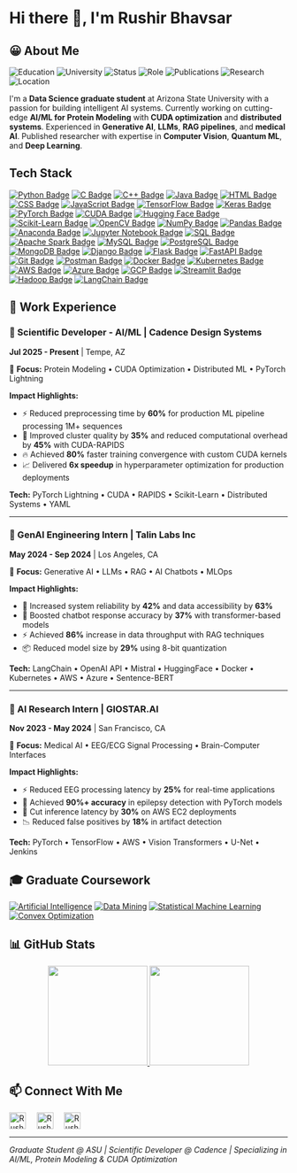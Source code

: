 # Hi there 👋, I'm Rushir Bhavsar

## 😀 About Me

![Education](https://img.shields.io/badge/Education-M.S.%20Data%20Science%20%26%20Analytics-blue?style=for-the-badge)
![University](https://img.shields.io/badge/University-Arizona%20State%20University-maroon?style=for-the-badge)
![Status](https://img.shields.io/badge/Status-Graduate%20Student%20(2023--2025)-success?style=for-the-badge)
![Role](https://img.shields.io/badge/Role-Scientific%20Developer%20%40%20Cadence-critical?style=for-the-badge)
![Publications](https://img.shields.io/badge/Publications-IEEE%20Access%20%7C%20Conferences-blueviolet?style=for-the-badge)
![Research](https://img.shields.io/badge/Research-Protein%20Modeling%20%7C%20GenAI%20%7C%20CUDA%20%7C%20Medical%20AI-yellow?style=for-the-badge)
![Location](https://img.shields.io/badge/Location-Tempe%2C%20Arizona-red?style=for-the-badge)

I'm a **Data Science graduate student** at Arizona State University with a passion for building intelligent AI systems. Currently working on cutting-edge **AI/ML for Protein Modeling** with **CUDA optimization** and **distributed systems**. Experienced in **Generative AI**, **LLMs**, **RAG pipelines**, and **medical AI**. Published researcher with expertise in **Computer Vision**, **Quantum ML**, and **Deep Learning**.

## Tech Stack

[![Python Badge](https://img.shields.io/badge/Python-FFD43B?style=for-the-badge&logo=python&logoColor=darkgreen)](https://www.python.org/)
[![C Badge](https://img.shields.io/badge/c-%2300599C.svg?style=for-the-badge&logo=c&logoColor=white)](https://en.wikipedia.org/wiki/C_(programming_language))
[![C++ Badge](https://img.shields.io/badge/C++-00599C?style=for-the-badge&logo=c%2B%2B&logoColor=white)](https://isocpp.org/)
[![Java Badge](https://img.shields.io/badge/Java-ED8B00?style=for-the-badge&logo=java&logoColor=white)](https://www.oracle.com/java/technologies/)
[![HTML Badge](https://img.shields.io/badge/HTML5-E34F26?style=for-the-badge&logo=html5&logoColor=white)](https://www.w3schools.com/html/)
[![CSS Badge](https://img.shields.io/badge/CSS-239120?&style=for-the-badge&logo=css3&logoColor=white)](https://www.w3schools.com/css/)
[![JavaScript Badge](https://img.shields.io/badge/JavaScript-F7DF1E?style=for-the-badge&logo=javascript&logoColor=black)](https://developer.mozilla.org/en-US/docs/Web/JavaScript)
[![TensorFlow Badge](https://img.shields.io/badge/TensorFlow-FF6F00?style=for-the-badge&logo=tensorflow&logoColor=white)](https://www.tensorflow.org/)
[![Keras Badge](https://img.shields.io/badge/Keras-D00000?style=for-the-badge&logo=keras&logoColor=white)](https://keras.io/)
[![PyTorch Badge](https://img.shields.io/badge/PyTorch-EE4C2C?style=for-the-badge&logo=pytorch&logoColor=white)](https://pytorch.org/)
[![CUDA Badge](https://img.shields.io/badge/CUDA-76B900?style=for-the-badge&logo=nvidia&logoColor=white)](https://developer.nvidia.com/cuda-toolkit)
[![Hugging Face Badge](https://img.shields.io/badge/Hugging%20Face-FFCA28?style=for-the-badge&logo=huggingface&logoColor=black)](https://huggingface.co/)
[![Scikit-Learn Badge](https://img.shields.io/badge/Scikit%20Learn-F7931E?style=for-the-badge&logo=scikit-learn&logoColor=white)](https://scikit-learn.org/)
[![OpenCV Badge](https://img.shields.io/badge/OpenCV-5C3EE8?style=for-the-badge&logo=opencv&logoColor=white)](https://opencv.org/)
[![NumPy Badge](https://img.shields.io/badge/Numpy-013243?style=for-the-badge&logo=numpy&logoColor=white)](https://numpy.org/)
[![Pandas Badge](https://img.shields.io/badge/Pandas-150458?style=for-the-badge&logo=pandas&logoColor=white)](https://pandas.pydata.org/)
[![Anaconda Badge](https://img.shields.io/badge/Anaconda-44A833?style=for-the-badge&logo=anaconda&logoColor=white)](https://www.anaconda.com/)
[![Jupyter Notebook Badge](https://img.shields.io/badge/Jupyter%20Notebook-F37626?style=for-the-badge&logo=jupyter&logoColor=white)](https://jupyter.org/)
[![SQL Badge](https://img.shields.io/badge/SQL-336791?style=for-the-badge&logo=postgresql&logoColor=white)](https://www.postgresql.org/)
[![Apache Spark Badge](https://img.shields.io/badge/Apache%20Spark-E25A1C?style=for-the-badge&logo=apachespark&logoColor=white)](https://spark.apache.org/)
[![MySQL Badge](https://img.shields.io/badge/MySQL-4479A1?style=for-the-badge&logo=mysql&logoColor=white)](https://www.mysql.com/)
[![PostgreSQL Badge](https://img.shields.io/badge/PostgreSQL-336791?style=for-the-badge&logo=postgresql&logoColor=white)](https://www.postgresql.org/)
[![MongoDB Badge](https://img.shields.io/badge/MongoDB-47A248?style=for-the-badge&logo=mongodb&logoColor=white)](https://www.mongodb.com/)
[![Django Badge](https://img.shields.io/badge/django-%23092E20.svg?style=for-the-badge&logo=django&logoColor=white)](https://www.djangoproject.com/)
[![Flask Badge](https://img.shields.io/badge/flask-%23000.svg?style=for-the-badge&logo=flask&logoColor=white)](https://flask.palletsprojects.com/en/2.0.x/)
[![FastAPI Badge](https://img.shields.io/badge/FastAPI-009688?style=for-the-badge&logo=fastapi&logoColor=white)](https://fastapi.tiangolo.com/)
[![Git Badge](https://img.shields.io/badge/Git-F05032?style=for-the-badge&logo=git&logoColor=white)](https://git-scm.com/)
[![Postman Badge](https://img.shields.io/badge/Postman-FF6C37?style=for-the-badge&logo=postman&logoColor=white)](https://www.postman.com/)
[![Docker Badge](https://img.shields.io/badge/Docker-2496ED?style=for-the-badge&logo=docker&logoColor=white)](https://www.docker.com/)
[![Kubernetes Badge](https://img.shields.io/badge/Kubernetes-326CE5?style=for-the-badge&logo=kubernetes&logoColor=white)](https://kubernetes.io/)
[![AWS Badge](https://img.shields.io/badge/AWS-232F3E?style=for-the-badge&logo=amazonaws&logoColor=white)](https://aws.amazon.com/)
[![Azure Badge](https://img.shields.io/badge/Azure-0078D4?style=for-the-badge&logo=microsoftazure&logoColor=white)](https://azure.microsoft.com/)
[![GCP Badge](https://img.shields.io/badge/GCP-4285F4?style=for-the-badge&logo=googlecloud&logoColor=white)](https://cloud.google.com/)
[![Streamlit Badge](https://img.shields.io/badge/Streamlit-FF4B4B?style=for-the-badge&logo=streamlit&logoColor=white)](https://streamlit.io/)
[![Hadoop Badge](https://img.shields.io/badge/Hadoop-66CCFF?style=for-the-badge&logo=apachehadoop&logoColor=black)](https://hadoop.apache.org/)
[![LangChain Badge](https://img.shields.io/badge/LangChain-2E8B57?style=for-the-badge)](https://langchain.com/)

## 💼 Work Experience

### 🧬 Scientific Developer - AI/ML | Cadence Design Systems
**Jul 2025 - Present** | Tempe, AZ

🎯 **Focus:** Protein Modeling • CUDA Optimization • Distributed ML • PyTorch Lightning

**Impact Highlights:**
- ⚡ Reduced preprocessing time by **60%** for production ML pipeline processing 1M+ sequences
- 🚀 Improved cluster quality by **35%** and reduced computational overhead by **45%** with CUDA-RAPIDS
- 🔥 Achieved **80%** faster training convergence with custom CUDA kernels
- 📈 Delivered **6x speedup** in hyperparameter optimization for production deployments

**Tech:** PyTorch Lightning • CUDA • RAPIDS • Scikit-Learn • Distributed Systems • YAML

---

### 🤖 GenAI Engineering Intern | Talin Labs Inc
**May 2024 - Sep 2024** | Los Angeles, CA

🎯 **Focus:** Generative AI • LLMs • RAG • AI Chatbots • MLOps

**Impact Highlights:**
- 🚀 Increased system reliability by **42%** and data accessibility by **63%**
- 🤖 Boosted chatbot response accuracy by **37%** with transformer-based models
- ⚡ Achieved **86%** increase in data throughput with RAG techniques
- 📦 Reduced model size by **29%** using 8-bit quantization

**Tech:** LangChain • OpenAI API • Mistral • HuggingFace • Docker • Kubernetes • AWS • Azure • Sentence-BERT

---

### 🧠 AI Research Intern | GIOSTAR.AI
**Nov 2023 - May 2024** | San Francisco, CA

🎯 **Focus:** Medical AI • EEG/ECG Signal Processing • Brain-Computer Interfaces

**Impact Highlights:**
- ⚡ Reduced EEG processing latency by **25%** for real-time applications
- 🎯 Achieved **90%+ accuracy** in epilepsy detection with PyTorch models
- 🚀 Cut inference latency by **30%** on AWS EC2 deployments
- 📉 Reduced false positives by **18%** in artifact detection

**Tech:** PyTorch • TensorFlow • AWS • Vision Transformers • U-Net • Jenkins

## 🎓 Graduate Coursework

[![Artificial Intelligence](https://img.shields.io/badge/Artificial_Intelligence-FF6B6B?style=for-the-badge&logo=brain&logoColor=white)](https://www.asu.edu/)
[![Data Mining](https://img.shields.io/badge/Data_Mining-4ECDC4?style=for-the-badge&logo=databricks&logoColor=white)](https://www.asu.edu/)
[![Statistical Machine Learning](https://img.shields.io/badge/Statistical_Machine_Learning-95E1D3?style=for-the-badge&logo=scipy&logoColor=white)](https://www.asu.edu/)
[![Convex Optimization](https://img.shields.io/badge/Convex_Optimization-F38181?style=for-the-badge&logo=wolframmathematica&logoColor=white)](https://www.asu.edu/)

## 📊 GitHub Stats

<p align="center">
  <a href="https://github.com/rushirb2001">
    <img height="180em" src="https://github-readme-stats.vercel.app/api?username=rushirb2001&show_icons=true&theme=radical&include_all_commits=true&count_private=true"/>
    <img height="180em" src="https://github-readme-stats.vercel.app/api/top-langs/?username=rushirb2001&layout=compact&langs_count=8&theme=radical"/>
  </a>
</p>

## 📫 Connect With Me

[<img align="center" alt="Rushir Bhavsar | LinkedIn" height="30px" src="https://cdn-icons-png.flaticon.com/512/3536/3536505.png"/>](https://www.linkedin.com/in/rushir-bhavsar/) &nbsp; &nbsp; [<img align="center" alt="Rushir Bhavsar | Mail" height="30px" src="https://cdn-icons-png.flaticon.com/512/732/732200.png"/>](mailto:bhavsarrushir@gmail.com) &nbsp; &nbsp; [<img align="center" alt="Rushir Bhavsar | GitHub" height="30px" src="https://cdn-icons-png.flaticon.com/512/733/733553.png"/>](https://github.com/rushirb2001)

---
*Graduate Student @ ASU | Scientific Developer @ Cadence | Specializing in AI/ML, Protein Modeling & CUDA Optimization*